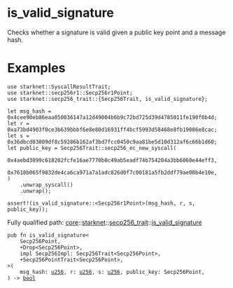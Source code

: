 # is_valid_signature

Checks whether a signature is valid given a public key point and a message hash.
# Examples

```cairo
use starknet::SyscallResultTrait;
use starknet::secp256r1::Secp256r1Point;
use starknet::secp256_trait::{Secp256Trait, is_valid_signature};

let msg_hash = 0x4cee90eb86eaa050036147a12d49004b6b9c72bd725d39d4785011fe190f0b4d;
let r = 0xa73bd4903f0ce3b639bbbf6e8e80d16931ff4bcf5993d58468e8fb19086e8cac;
let s = 0x36dbcd03009df8c59286b162af3bd7fcc0450c9aa81be5d10d312af6c66b1d60;
let public_key = Secp256Trait::secp256_ec_new_syscall(
    0x4aebd3099c618202fcfe16ae7770b0c49ab5eadf74b754204a3bb6060e44eff3,
    0x7618b065f9832de4ca6ca971a7a1adc826d0f7c00181a5fb2ddf79ae00b4e10e,
)
    .unwrap_syscall()
    .unwrap();

assert!(is_valid_signature::<Secp256r1Point>(msg_hash, r, s, public_key));
```

Fully qualified path: [core](./core.md)::[starknet](./core-starknet.md)::[secp256_trait](./core-starknet-secp256_trait.md)::[is_valid_signature](./core-starknet-secp256_trait-is_valid_signature.md)

<pre><code class="language-cairo">pub fn is_valid_signature&lt;
    Secp256Point,
    +Drop&lt;Secp256Point&gt;,
    impl Secp256Impl: Secp256Trait&lt;Secp256Point&gt;,
    +Secp256PointTrait&lt;Secp256Point&gt;,
&gt;(
    msg_hash: <a href="core-integer-u256.html">u256</a>, r: <a href="core-integer-u256.html">u256</a>, s: <a href="core-integer-u256.html">u256</a>, public_key: Secp256Point,
) -&gt; <a href="core-bool.html">bool</a></code></pre>

